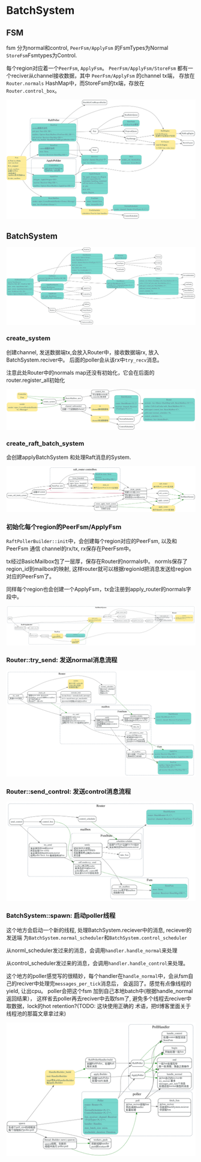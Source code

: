 # BatchSystem

<!-- toc -->

## FSM

fsm 分为normal和control, `PeerFsm/ApplyFsm` 的FsmTypes为Normal
`StoreFsm`Fsmtypes为Control.

每个region对应着一个`PeerFsm`, `ApplyFsm`。 `PeerFsm/ApplyFsm/StoreFsm`
都有一个reciver从channel接收数据，其中 `PeerFsm/ApplyFsm` 的channel tx端，
存放在`Router.normals` HashMap中，而StoreFsm的tx端，存放在`Router.control_box`。

![](./dot/fsm.svg)

## BatchSystem

![](./dot/batch_system.svg)

### create_system

创建channel, 发送数据端tx,会放入Router中，接收数据端rx, 放入BatchSystem.reciver中。
后面的poller会从该rx中`try_recv`消息。

注意此处Router中的normals map还没有初始化，它会在后面的router.register_all初始化

![](./dot/create_system.svg)


### create_raft_batch_system

会创建applyBatchSystem 和处理Raft消息的System.

![](./dot/create_raft_batch_system.svg)


### 初始化每个region的PeerFsm/ApplyFsm

`RaftPollerBuilder::init`中，会创建每个region对应的PeerFsm, 以及和PeerFsm 通信
channel的rx/tx, rx保存在PeerFsm中。

tx经过BasicMailbox包了一层厚，保存在Router的normals中。
normls保存了region_id到mailbox的映射, 这样router就可以根据regionId把消息发送给region对应的PeerFsm了。

同样每个region也会创建一个ApplyFsm，tx会注册到apply_router的normals字段中。

![](./dot/raft_batch_system_spawn.svg)

### Router::try_send: 发送normal消息流程

![](./dot/router-try-send.svg)

### Router::send_control: 发送control消息流程

![](./dot/router-send-control.svg)

### BatchSystem::spawn: 启动poller线程

这个地方会启动一个新的线程, 处理BatchSystem.reciever中的消息, reciever的发送端
为`BatchSystem.normal_scheduler`和`BatchSystem.control_scheduler`

从norml_scheduler发过来的消息，会调用`handler.handle_normal`来处理

从control_scheduler发过来的消息，会调用`handler.handle_control`来处理。

这个地方的poller感觉写的很精妙，每个handler在`handle_normal`中，会从fsm自己的reciver中处理完`messages_per_tick`消息后，
会返回了。感觉有点像线程的yield, 让出cpu。 poller会把这个fsm 加到自己本地batch中(根据handle_normal返回结果），
这样省去poller再去reciver中去取fsm了, 避免多个线程去reciver中取数据，lock的hot retention?(TODO: 这块使用正确的
术语，把tl博客里面关于线程池的那篇文章拿过来)

![](./dot/batch_system_spawn.svg)
